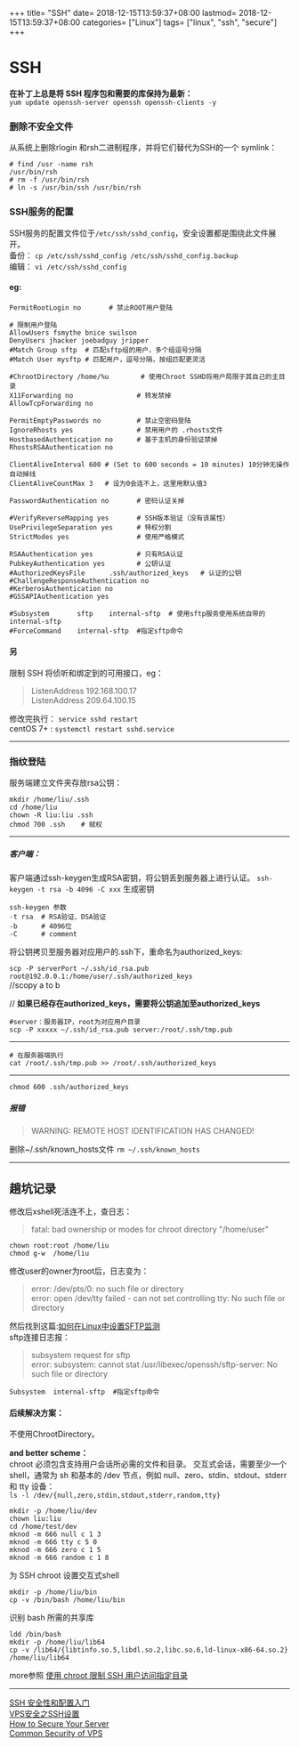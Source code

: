 +++
title= "SSH"
date= 2018-12-15T13:59:37+08:00
lastmod= 2018-12-15T13:59:37+08:00
categories= ["Linux"]
tags= ["linux", "ssh", "secure"]
+++

# SSH

**在补丁上总是将 SSH 程序包和需要的库保持为最新：**  
` yum update openssh-server openssh openssh-clients -y `

### 删除不安全文件

从系统上删除rlogin 和rsh二进制程序，并将它们替代为SSH的一个 symlink：

```
# find /usr -name rsh
/usr/bin/rsh
# rm -f /usr/bin/rsh
# ln -s /usr/bin/ssh /usr/bin/rsh
```

### SSH服务的配置
SSH服务的配置文件位于`/etc/ssh/sshd_config`，安全设置都是围绕此文件展开。   
备份： `cp /etc/ssh/sshd_config /etc/ssh/sshd_config.backup`   
编辑： `vi /etc/ssh/sshd_config`

#### eg:
```
PermitRootLogin no       # 禁止ROOT用户登陆

# 限制用户登陆
AllowUsers fsmythe bnice swilson
DenyUsers jhacker joebadguy jripper
#Match Group sftp  # 匹配sftp组的用户，多个组逗号分隔
#Match User mysftp # 匹配用户，逗号分隔，按组匹配更灵活

#ChrootDirectory /home/%u        # 使用Chroot SSHD将用户局限于其自己的主目录
X11Forwarding no                # 转发禁掉
AllowTcpForwarding no

PermitEmptyPasswords no         # 禁止空密码登陆
IgnoreRhosts yes                # 禁用用户的 .rhosts文件
HostbasedAuthentication no      # 基于主机的身份验证禁掉
RhostsRSAAuthentication no

ClientAliveInterval 600 # (Set to 600 seconds = 10 minutes) 10分钟无操作自动掉线
ClientAliveCountMax 3   # 设为0会连不上，这里用默认值3

PasswordAuthentication no       # 密码认证关掉

#VerifyReverseMapping yes       # SSH版本验证（没有该属性）
UsePrivilegeSeparation yes      # 特权分割
StrictModes yes                 # 使用严格模式

RSAAuthentication yes           # 只有RSA认证
PubkeyAuthentication yes        # 公钥认证
#AuthorizedKeysFile      .ssh/authorized_keys   # 认证的公钥
#ChallengeResponseAuthentication no
#KerberosAuthentication no
#GSSAPIAuthentication yes  

#Subsystem       sftp    internal-sftp  # 使用sftp服务使用系统自带的internal-sftp
#ForceCommand    internal-sftp  #指定sftp命令
```

#### 另
 限制 SSH 将侦听和绑定到的可用接口，eg：

>  ListenAddress 192.168.100.17     
>  ListenAddress 209.64.100.15  

修改完执行：
`service sshd restart`  
centOS 7+ : `systemctl restart sshd.service`

---
### 指纹登陆  
服务端建立文件夹存放rsa公钥：
```
mkdir /home/liu/.ssh
cd /home/liu
chown -R liu:liu .ssh
chmod 700 .ssh    # 赋权
```
---

##### 客户端：
客户端通过ssh-keygen生成RSA密钥，将公钥丢到服务器上进行认证。
`ssh-keygen -t rsa -b 4096 -C xxx` 生成密钥
```
ssh-keygen 参数
-t rsa  # RSA验证、DSA验证
-b      # 4096位
-C      # comment
```
将公钥拷贝至服务器对应用户的.ssh下，重命名为authorized_keys:


`scp -P serverPort ~/.ssh/id_rsa.pub root@192.0.0.1:/home/user/.ssh/authorized_keys`   
//scopy a to b

//
**如果已经存在authorized_keys，需要将公钥追加至authorized_keys**
```
#server：服务器IP，root为对应用户目录
scp -P xxxxx ~/.ssh/id_rsa.pub server:/root/.ssh/tmp.pub
```
---
```
# 在服务器端执行
cat /root/.ssh/tmp.pub >> /root/.ssh/authorized_keys
```
---
```
chmod 600 .ssh/authorized_keys
```
##### 报错

> WARNING: REMOTE HOST IDENTIFICATION HAS CHANGED!  

删除~/.ssh/known_hosts文件
`rm ~/.ssh/known_hosts`

-----

## 趟坑记录
修改后xshell死活连不上，查日志：

> fatal: bad ownership or modes for chroot directory "/home/user"   
 
```
chown root:root /home/liu   
chmod g-w  /home/liu   
```
修改user的owner为root后，日志变为：

> error: /dev/pts/0: no such file or directory  
> error: open /dev/tty failed - can not set controlling tty: No such file or directory

然后找到这篇:[如何在Linux中设置SFTP监测](http://www.geekpills.com/operating-system/linux/how-to-setup-chroot-sftp-in-linux)   
sftp连接日志报：

> subsystem request for sftp  
> error: subsystem: cannot stat /usr/libexec/openssh/sftp-server: No such file or directory

```
Subsystem  internal-sftp  #指定sftp命令
```

#### 后续解决方案：
不使用ChrootDirectory。

**and better scheme：**  
chroot 必须包含支持用户会话所必需的文件和目录。
交互式会话，需要至少一个 shell，通常为 sh 和基本的 /dev 节点，例如 null、zero、stdin、stdout、stderr 和 tty 设备：   
`ls -l /dev/{null,zero,stdin,stdout,stderr,random,tty}`

```
mkdir -p /home/liu/dev  
chown liu:liu
cd /home/test/dev
mknod -m 666 null c 1 3
mknod -m 666 tty c 5 0
mknod -m 666 zero c 1 5
mknod -m 666 random c 1 8
```

为 SSH chroot 设置交互式shell
```
mkdir -p /home/liu/bin
cp -v /bin/bash /home/liu/bin
```
识别 bash 所需的共享库
```
ldd /bin/bash
mkdir -p /home/liu/lib64
cp -v /lib64/{libtinfo.so.5,libdl.so.2,libc.so.6,ld-linux-x86-64.so.2} /home/liu/lib64
```

more参照 [使用 chroot 限制 SSH 用户访问指定目录](www.tecmint.com/restrict-ssh-user-to-directory-using-chrooted-jail)

----

[SSH 安全性和配置入门](https://www.ibm.com/developerworks/cn/aix/library/au-sshsecurity)  
[VPS安全之SSH设置](https://blog.phpgao.com/vps_ssh.html)   
[How to Secure Your Server](https://www.linode.com/docs/security/securing-your-server)  
[Common Security of VPS ](https://blog.tankywoo.com/ops/2013/09/14/common-security-of-vps.html)
